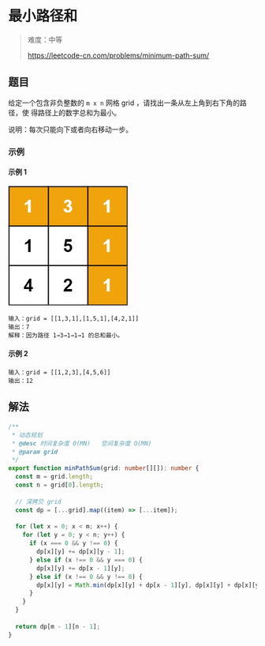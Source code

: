 # 最小路径和

> 难度：中等
>
> https://leetcode-cn.com/problems/minimum-path-sum/

## 题目

给定一个包含非负整数的 `m x n` 网格 grid ，请找出一条从左上角到右下角的路径，使
得路径上的数字总和为最小。

说明：每次只能向下或者向右移动一步。

### 示例

#### 示例 1

![minimum-path-sum](../../assets/images/minimum-path-sum.jpg)

```
输入：grid = [[1,3,1],[1,5,1],[4,2,1]]
输出：7
解释：因为路径 1→3→1→1→1 的总和最小。
```

#### 示例 2

```
输入：grid = [[1,2,3],[4,5,6]]
输出：12
```

## 解法

```typescript
/**
 * 动态规划
 * @desc 时间复杂度 O(MN)   空间复杂度 O(MN)
 * @param grid
 */
export function minPathSum(grid: number[][]): number {
  const m = grid.length;
  const n = grid[0].length;

  // 深拷贝 grid
  const dp = [...grid].map((item) => [...item]);

  for (let x = 0; x < m; x++) {
    for (let y = 0; y < n; y++) {
      if (x === 0 && y !== 0) {
        dp[x][y] += dp[x][y - 1];
      } else if (x !== 0 && y === 0) {
        dp[x][y] += dp[x - 1][y];
      } else if (x !== 0 && y !== 0) {
        dp[x][y] = Math.min(dp[x][y] + dp[x - 1][y], dp[x][y] + dp[x][y - 1]);
      }
    }
  }

  return dp[m - 1][n - 1];
}
```
